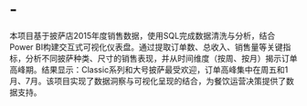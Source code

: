 # -
本项目基于披萨店2015年度销售数据，使用SQL完成数据清洗与分析，结合Power BI构建交互式可视化仪表盘。通过提取订单数、总收入、销售量等关键指标，分析不同披萨种类、尺寸的销售表现，并从时间维度（按周、按月）揭示订单高峰期。结果显示：Classic系列和大号披萨最受欢迎，订单高峰集中在周五和1月、7月。该项目实现了数据洞察与可视化呈现的结合，为餐饮运营决策提供了数据支持。
